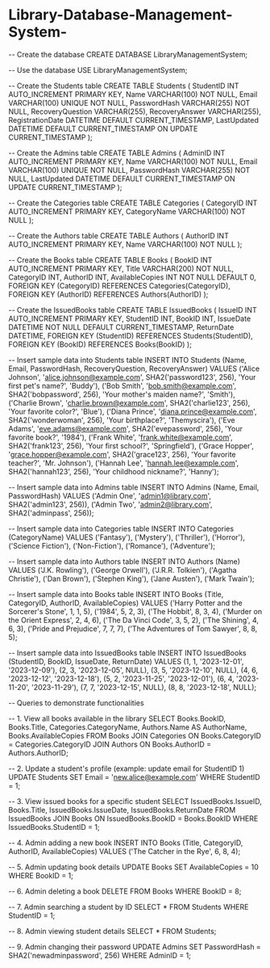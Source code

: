# Library-Database-Management-System-
-- Create the database
CREATE DATABASE LibraryManagementSystem;

-- Use the database
USE LibraryManagementSystem;

-- Create the Students table
CREATE TABLE Students (
    StudentID INT AUTO_INCREMENT PRIMARY KEY,
    Name VARCHAR(100) NOT NULL,
    Email VARCHAR(100) UNIQUE NOT NULL,
    PasswordHash VARCHAR(255) NOT NULL,
    RecoveryQuestion VARCHAR(255),
    RecoveryAnswer VARCHAR(255),
    RegistrationDate DATETIME DEFAULT CURRENT_TIMESTAMP,
    LastUpdated DATETIME DEFAULT CURRENT_TIMESTAMP ON UPDATE CURRENT_TIMESTAMP
);

-- Create the Admins table
CREATE TABLE Admins (
    AdminID INT AUTO_INCREMENT PRIMARY KEY,
    Name VARCHAR(100) NOT NULL,
    Email VARCHAR(100) UNIQUE NOT NULL,
    PasswordHash VARCHAR(255) NOT NULL,
    LastUpdated DATETIME DEFAULT CURRENT_TIMESTAMP ON UPDATE CURRENT_TIMESTAMP
);

-- Create the Categories table
CREATE TABLE Categories (
    CategoryID INT AUTO_INCREMENT PRIMARY KEY,
    CategoryName VARCHAR(100) NOT NULL
);

-- Create the Authors table
CREATE TABLE Authors (
    AuthorID INT AUTO_INCREMENT PRIMARY KEY,
    Name VARCHAR(100) NOT NULL
);

-- Create the Books table
CREATE TABLE Books (
    BookID INT AUTO_INCREMENT PRIMARY KEY,
    Title VARCHAR(200) NOT NULL,
    CategoryID INT,
    AuthorID INT,
    AvailableCopies INT NOT NULL DEFAULT 0,
    FOREIGN KEY (CategoryID) REFERENCES Categories(CategoryID),
    FOREIGN KEY (AuthorID) REFERENCES Authors(AuthorID)
);

-- Create the IssuedBooks table
CREATE TABLE IssuedBooks (
    IssueID INT AUTO_INCREMENT PRIMARY KEY,
    StudentID INT,
    BookID INT,
    IssueDate DATETIME NOT NULL DEFAULT CURRENT_TIMESTAMP,
    ReturnDate DATETIME,
    FOREIGN KEY (StudentID) REFERENCES Students(StudentID),
    FOREIGN KEY (BookID) REFERENCES Books(BookID)
);

-- Insert sample data into Students table
INSERT INTO Students (Name, Email, PasswordHash, RecoveryQuestion, RecoveryAnswer)
VALUES
    ('Alice Johnson', 'alice.johnson@example.com', SHA2('password123', 256), 'Your first pet\'s name?', 'Buddy'),
    ('Bob Smith', 'bob.smith@example.com', SHA2('bobpassword', 256), 'Your mother\'s maiden name?', 'Smith'),
    ('Charlie Brown', 'charlie.brown@example.com', SHA2('charlie123', 256), 'Your favorite color?', 'Blue'),
    ('Diana Prince', 'diana.prince@example.com', SHA2('wonderwoman', 256), 'Your birthplace?', 'Themyscira'),
    ('Eve Adams', 'eve.adams@example.com', SHA2('evepassword', 256), 'Your favorite book?', '1984'),
    ('Frank White', 'frank.white@example.com', SHA2('frank123', 256), 'Your first school?', 'Springfield'),
    ('Grace Hopper', 'grace.hopper@example.com', SHA2('grace123', 256), 'Your favorite teacher?', 'Mr. Johnson'),
    ('Hannah Lee', 'hannah.lee@example.com', SHA2('hannah123', 256), 'Your childhood nickname?', 'Hanny');

-- Insert sample data into Admins table
INSERT INTO Admins (Name, Email, PasswordHash)
VALUES
    ('Admin One', 'admin1@library.com', SHA2('admin123', 256)),
    ('Admin Two', 'admin2@library.com', SHA2('adminpass', 256));

-- Insert sample data into Categories table
INSERT INTO Categories (CategoryName)
VALUES
    ('Fantasy'),
    ('Mystery'),
    ('Thriller'),
    ('Horror'),
    ('Science Fiction'),
    ('Non-Fiction'),
    ('Romance'),
    ('Adventure');

-- Insert sample data into Authors table
INSERT INTO Authors (Name)
VALUES
    ('J.K. Rowling'),
    ('George Orwell'),
    ('J.R.R. Tolkien'),
    ('Agatha Christie'),
    ('Dan Brown'),
    ('Stephen King'),
    ('Jane Austen'),
    ('Mark Twain');

-- Insert sample data into Books table
INSERT INTO Books (Title, CategoryID, AuthorID, AvailableCopies)
VALUES
    ('Harry Potter and the Sorcerer\'s Stone', 1, 1, 5),
    ('1984', 5, 2, 3),
    ('The Hobbit', 8, 3, 4),
    ('Murder on the Orient Express', 2, 4, 6),
    ('The Da Vinci Code', 3, 5, 2),
    ('The Shining', 4, 6, 3),
    ('Pride and Prejudice', 7, 7, 7),
    ('The Adventures of Tom Sawyer', 8, 8, 5);

-- Insert sample data into IssuedBooks table
INSERT INTO IssuedBooks (StudentID, BookID, IssueDate, ReturnDate)
VALUES
    (1, 1, '2023-12-01', '2023-12-09'),
    (2, 3, '2023-12-05', NULL),
    (3, 5, '2023-12-10', NULL),
    (4, 6, '2023-12-12', '2023-12-18'),
    (5, 2, '2023-11-25', '2023-12-01'),
    (6, 4, '2023-11-20', '2023-11-29'),
    (7, 7, '2023-12-15', NULL),
    (8, 8, '2023-12-18', NULL);

-- Queries to demonstrate functionalities

-- 1. View all books available in the library
SELECT 
    Books.BookID,
    Books.Title,
    Categories.CategoryName,
    Authors.Name AS AuthorName,
    Books.AvailableCopies
FROM Books
JOIN Categories ON Books.CategoryID = Categories.CategoryID
JOIN Authors ON Books.AuthorID = Authors.AuthorID;

-- 2. Update a student's profile (example: update email for StudentID 1)
UPDATE Students
SET Email = 'new.alice@example.com'
WHERE StudentID = 1;

-- 3. View issued books for a specific student
SELECT 
    IssuedBooks.IssueID,
    Books.Title,
    IssuedBooks.IssueDate,
    IssuedBooks.ReturnDate
FROM IssuedBooks
JOIN Books ON IssuedBooks.BookID = Books.BookID
WHERE IssuedBooks.StudentID = 1;

-- 4. Admin adding a new book
INSERT INTO Books (Title, CategoryID, AuthorID, AvailableCopies)
VALUES ('The Catcher in the Rye', 6, 8, 4);

-- 5. Admin updating book details
UPDATE Books
SET AvailableCopies = 10
WHERE BookID = 1;

-- 6. Admin deleting a book
DELETE FROM Books
WHERE BookID = 8;

-- 7. Admin searching a student by ID
SELECT * FROM Students WHERE StudentID = 1;

-- 8. Admin viewing student details
SELECT * FROM Students;

-- 9. Admin changing their password
UPDATE Admins
SET PasswordHash = SHA2('newadminpassword', 256)
WHERE AdminID = 1;
